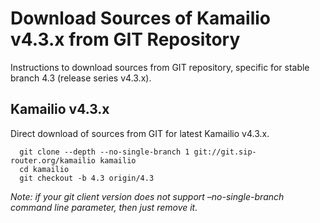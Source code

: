 # Download Sources of Kamailio v4.3.x from GIT Repository

Instructions to download sources from GIT repository, specific for
stable branch 4.3 (release series v4.3.x).

## Kamailio v4.3.x

Direct download of sources from GIT for latest Kamailio v4.3.x.

      git clone --depth --no-single-branch 1 git://git.sip-router.org/kamailio kamailio
      cd kamailio
      git checkout -b 4.3 origin/4.3

*Note: if your git client version does not support –no-single-branch
command line parameter, then just remove it.*
